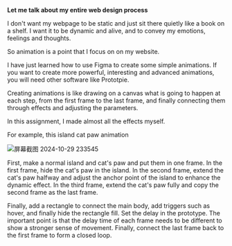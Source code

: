 __Let me talk about my entire web design process__

I don't want my webpage to be static and just sit there quietly like a book on a shelf. I want it to be dynamic and alive, and to convey my emotions, feelings and thoughts.

So animation is a point that I focus on on my website.

I have just learned how to use Figma to create some simple animations. If you want to create more powerful, interesting and advanced animations, you will need other software like Prototpie.

Creating animations is like drawing on a canvas what is going to happen at each step, from the first frame to the last frame, and finally connecting them through effects and adjusting the parameters.

In this assignment, I made almost all the effects myself.

For example, this island cat paw animation

![屏幕截图 2024-10-29 233545](https://github.com/user-attachments/assets/b62d2c3c-0f7f-4a5c-89c0-4bf88e810192)

First, make a normal island and cat's paw and put them in one frame. In the first frame, hide the cat's paw in the island. In the second frame, extend the cat's paw halfway and adjust the anchor point of the island to enhance the dynamic effect. In the third frame, extend the cat's paw fully and copy the second frame as the last frame.

Finally, add a rectangle to connect the main body, add triggers such as hover, and finally hide the rectangle fill. Set the delay in the prototype. The important point is that the delay time of each frame needs to be different to show a stronger sense of movement. Finally, connect the last frame back to the first frame to form a closed loop.

